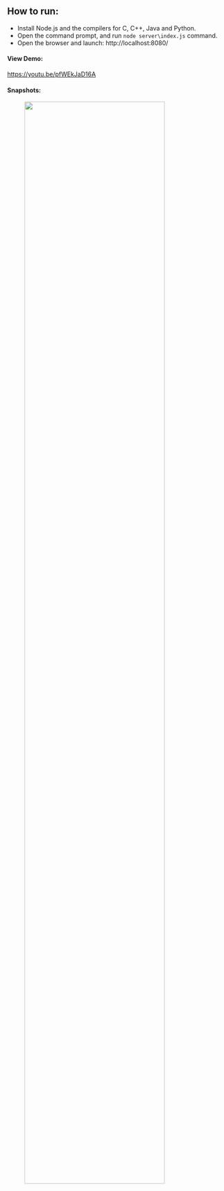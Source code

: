 ## How to run:

* Install Node.js and the compilers for C, C++, Java and Python.
* Open the command prompt, and run `node server\index.js` command.
* Open the browser and launch: http://localhost:8080/

#### View Demo:
https://youtu.be/pfWEkJaD16A

#### Snapshots:

<img src="https://github.com/orbitze/misc-img/blob/main/Screenshot%20(345).png?raw=true"
     style="text-align: center; width: 80%;"/>
</br>

<!-- <img src="https://github.com/orbitze/misc-img/blob/main/Screenshot%20(346).png?raw=true"
     style="text-align: center; width: 80%;"/>
</br> -->
